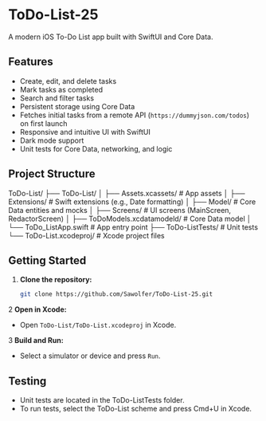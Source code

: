 # ToDo-List-25

A modern iOS To-Do List app built with SwiftUI and Core Data.

## Features

- Create, edit, and delete tasks
- Mark tasks as completed
- Search and filter tasks
- Persistent storage using Core Data
- Fetches initial tasks from a remote API (`https://dummyjson.com/todos`) on first launch
- Responsive and intuitive UI with SwiftUI
- Dark mode support
- Unit tests for Core Data, networking, and logic

## Project Structure

ToDo-List/
├── ToDo-List/
│ ├── Assets.xcassets/ # App assets
│ ├── Extensions/ # Swift extensions (e.g., Date formatting)
│ ├── Model/ # Core Data entities and mocks
│ ├── Screens/ # UI screens (MainScreen, RedactorScreen)
│ ├── ToDoModels.xcdatamodeld/ # Core Data model
│ └── ToDo_ListApp.swift # App entry point
├── ToDo-ListTests/ # Unit tests
└── ToDo-List.xcodeproj/ # Xcode project files

## Getting Started

1. **Clone the repository:**
   ```sh
   git clone https://github.com/Sawolfer/ToDo-List-25.git
   ```

2 **Open in Xcode:**

- Open `ToDo-List/ToDo-List.xcodeproj` in Xcode.

3 **Build and Run:**

- Select a simulator or device and press `Run`.

## Testing

- Unit tests are located in the ToDo-ListTests folder.
- To run tests, select the ToDo-List scheme and press Cmd+U in Xcode.
